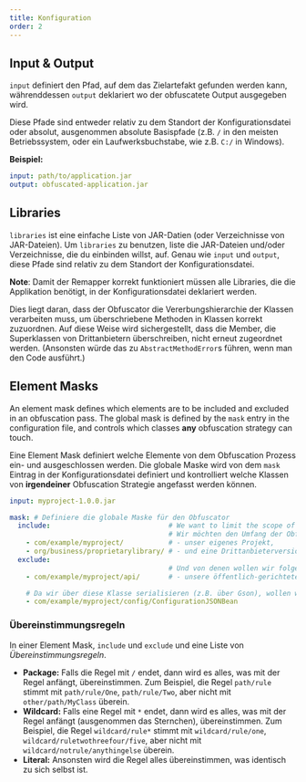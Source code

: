 ```yaml
---
title: Konfiguration
order: 2
---
```


## Input & Output

`input` definiert den Pfad, auf dem das Zielartefakt gefunden werden kann, währenddessen `output` deklariert wo der obfuscatete Output ausgegeben wird.

Diese Pfade sind entweder relativ zu dem Standort der Konfigurationsdatei oder absolut, ausgenommen absolute Basispfade (z.B. `/` in den meisten Betriebssystem, oder ein Laufwerksbuchstabe, wie z.B. `C:/` in Windows).

**Beispiel:**

```yml
input: path/to/application.jar
output: obfuscated-application.jar
```

## Libraries

`libraries` ist eine einfache Liste von JAR-Datien (oder Verzeichnisse von JAR-Dateien). Um `libraries` zu benutzen, liste die JAR-Dateien und/oder Verzeichnisse, die du einbinden willst, auf. Genau wie `input` und `output`, diese Pfade sind relativ zu dem Standort der Konfigurationsdatei.

**Note**: Damit der Remapper korrekt funktioniert müssen alle Libraries, die die Applikation benötigt, in der Konfigurationsdatei deklariert werden.

Dies liegt daran, dass der Obfuscator die Vererbungshierarchie der Klassen verarbeiten muss, um überschriebene Methoden in Klassen korrekt zuzuordnen. Auf diese Weise wird sichergestellt, dass die Member, die Superklassen von Drittanbietern überschreiben, nicht erneut zugeordnet werden. (Ansonsten würde das zu `AbstractMethodError`s führen, wenn man den Code ausführt.)

## Element Masks

An element mask defines which elements are to be included and excluded in an obfuscation pass. The global mask is defined by the `mask` entry in the configuration file, and controls which classes **any** obfuscation strategy can touch.

Eine Element Mask definiert welche Elemente von dem Obfuscation Prozess ein- und ausgeschlossen werden. Die globale Maske wird von dem `mask` Eintrag in der Konfigurationsdatei definiert und kontrolliert welche Klassen von **irgendeiner** Obfuscation Strategie angefasst werden können.

```yml
input: myproject-1.0.0.jar

mask: # Definiere die globale Maske für den Obfuscator
  include:                             # We want to limit the scope of obfuscations to only:
                                       # Wir möchten den Umfang der Obfuscations zu:
    - com/example/myproject/           # - unser eigenes Projekt,
    - org/business/proprietarylibrary/ # - und eine Drittanbieterversion einer Library, die an uns vergeben wurde limitieren.
  exclude:
                                       # Und von denen wollen wir folgendes ausschließen:
    - com/example/myproject/api/       # - unsere öffentlich-gerichtete API.

    # Da wir über diese Klasse serialisieren (z.B. über Gson), wollen wir nicht die Feldnamen obfuscaten, deswegen werden wir es auch ausschließen:
    - com/example/myproject/config/ConfigurationJSONBean
```

### Übereinstimmungsregeln

In einer Element Mask, `include` und `exclude` und eine Liste von *Übereinstimmungsregeln*.

- **Package:** Falls die Regel mit `/` endet, dann wird es alles, was mit der Regel anfängt, übereinstimmen. Zum Beispiel, die Regel `path/rule` stimmt mit `path/rule/One`, `path/rule/Two`, aber nicht mit `other/path/MyClass` überein.
- **Wildcard:** Falls eine Regel mit `*` endet, dann wird es alles, was mit der Regel anfängt (ausgenommen das Sternchen), übereinstimmen. Zum Beispiel, die Regel `wildcard/rule*` stimmt mit `wildcard/rule/one`, `wildcard/ruletwothreefour/five`, aber nicht mit `wildcard/notrule/anythingelse` überein.
- **Literal:** Ansonsten wird die Regel alles übereinstimmen, was identisch zu sich selbst ist.
